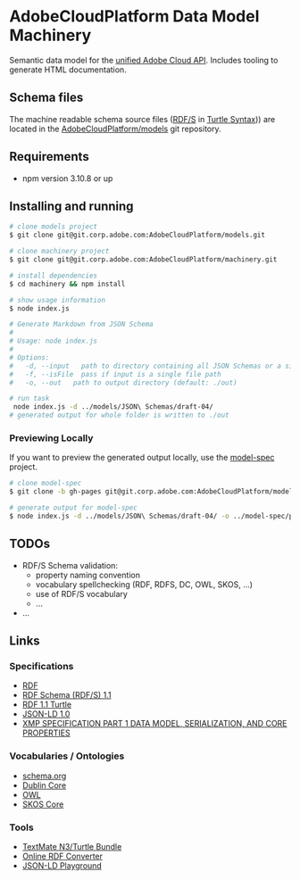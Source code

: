 # AdobeCloudPlatform Data Model Machinery

Semantic data model for the [unified Adobe Cloud API](https://wiki.corp.adobe.com/display/ctooperations/Content+and+Data+Workstream). Includes tooling to generate HTML documentation.

## Schema files

The machine readable schema source files ([RDF/S](https://www.w3.org/TR/rdf-schema/) in [Turtle Syntax](https://www.w3.org/TR/turtle/))) are located in the [AdobeCloudPlatform/models](https://git.corp.adobe.com/AdobeCloudPlatform/models) git repository.

## Requirements

- npm version 3.10.8 or up

## Installing and running

```bash
# clone models project
$ git clone git@git.corp.adobe.com:AdobeCloudPlatform/models.git

# clone machinery project
$ git clone git@git.corp.adobe.com:AdobeCloudPlatform/machinery.git

# install dependencies
$ cd machinery && npm install

# show usage information
$ node index.js

# Generate Markdown from JSON Schema
#
# Usage: node index.js
#
# Options:
#   -d, --input   path to directory containing all JSON Schemas or a single JSON Schema file. This will be considered as the baseURL  [required]
#   -f, --isFile  pass if input is a single file path
#   -o, --out   path to output directory (default: ./out)

# run task
 node index.js -d ../models/JSON\ Schemas/draft-04/
# generated output for whole folder is written to ./out
```

### Previewing Locally

If you want to preview the generated output locally, use the [model-spec](https://git.corp.adobe.com/AdobeCloudPlatform/model-spec) project.

```bash
# clone model-spec
$ git clone -b gh-pages git@git.corp.adobe.com:AdobeCloudPlatform/model-spec.git

# generate output for model-spec
$ node index.js -d ../models/JSON\ Schemas/draft-04/ -o ../model-spec/property-tables
```


## TODOs

* RDF/S Schema validation:
  * property naming convention
  * vocabulary spellchecking (RDF, RDFS, DC, OWL, SKOS, ...)
  * use of RDF/S vocabulary
  * ...
* ...

## Links

### Specifications

* [RDF](https://www.w3.org/RDF/)
* [RDF Schema (RDF/S) 1.1](https://www.w3.org/TR/rdf-schema/)
* [RDF 1.1 Turtle](https://www.w3.org/TR/turtle/)
* [JSON-LD 1.0](https://www.w3.org/TR/json-ld/)
* [XMP SPECIFICATION PART 1 DATA MODEL, SERIALIZATION, AND CORE PROPERTIES](http://wwwimages.adobe.com/content/dam/Adobe/en/devnet/xmp/pdfs/XMP%20SDK%20Release%20cc-2014-12/XMPSpecificationPart1.pdf)

### Vocabularies / Ontologies

* [schema.org](http://schema.org)
* [Dublin Core](http://dublincore.org/)
* [OWL](http://www.w3.org/TR/2009/REC-owl2-overview-20091027/)
* [SKOS Core](http://www.w3.org/TR/2009/REC-skos-reference-20090818/)

### Tools

* [TextMate N3/Turtle Bundle](https://github.com/peta/turtle.tmbundle)
* [Online RDF Converter](http://www.easyrdf.org/converter)
* [JSON-LD Playground](http://json-ld.org/playground/)
